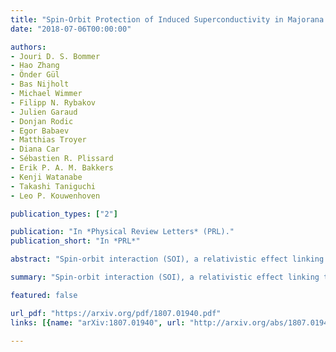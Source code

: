 ```yaml
---
title: "Spin-Orbit Protection of Induced Superconductivity in Majorana Nanowires"
date: "2018-07-06T00:00:00"

authors:
- Jouri D. S. Bommer
- Hao Zhang
- Önder Gül
- Bas Nijholt
- Michael Wimmer
- Filipp N. Rybakov
- Julien Garaud
- Donjan Rodic
- Egor Babaev
- Matthias Troyer
- Diana Car
- Sébastien R. Plissard
- Erik P. A. M. Bakkers
- Kenji Watanabe
- Takashi Taniguchi
- Leo P. Kouwenhoven

publication_types: ["2"]

publication: "In *Physical Review Letters* (PRL)."
publication_short: "In *PRL*"

abstract: "Spin-orbit interaction (SOI), a relativistic effect linking the motion of an electron (orbit) with its magnetic moment (spin), is an essential ingredient for various realisations of topological superconductivity, which host Majorana zero-modes, the building blocks of topological quantum computation. The prime platform for topological quantum computation is based on a semiconductor nanowire coupled to a conventional superconductor, the Majorana nanowire, in which SOI plays a key role by protecting the superconducting energy gap. Despite significant progress towards topological quantum computation, direct observation of SOI in Majorana nanowires has been challenging. Here, we observe SOI in an InSb nanowire coupled to a NbTiN superconductor. The magnetic field resilience of our superconductor allows us to track the evolution of the induced superconducting gap in a large range of magnetic field strengths and orientations, clearly revealing the presence of SOI. Numerical calculations of our devices confirm our conclusions and indicate a SOI strength of 0.15 - 0.35 eVÅ, sufficient to create Majorana zero-modes. We find that the direction of the spin-orbit field is strongly affected by the geometry of the superconductor and can be tuned by electrostatic gating. Our study provides an important guideline to optimise Majorana circuits."

summary: "Spin-orbit interaction (SOI), a relativistic effect linking the motion of an electron (orbit) with its magnetic moment (spin), is an essential ingredient for various realisations of topological superconductivity, which host Majorana zero-modes, the building blocks of topological quantum computation."

featured: false

url_pdf: "https://arxiv.org/pdf/1807.01940.pdf"
links: [{name: "arXiv:1807.01940", url: "http://arxiv.org/abs/1807.01940"}, {name: "10.1103/PhysRevLett.122.187702", url: "https://journals.aps.org/prl/abstract/10.1103/PhysRevLett.122.187702"}]

---
```

